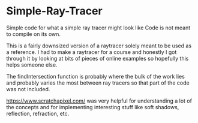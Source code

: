 # Simple-Ray-Tracer
Simple code for what a simple ray tracer might look like
Code is not meant to compile on its own.

This is a fairly downsized version of a raytracer solely meant to be used as a reference. I had to make a raytracer for a course and honestly I got through it by looking at bits of pieces of online examples so hopefully this helps someone else.

The findIntersection function is probably where the bulk of the work lies and probably varies the most between ray tracers so that part of the code was not included.

https://www.scratchapixel.com/ was very helpful for understanding a lot of the concepts and for implementing interesting stuff like soft shadows, reflection, refraction, etc.